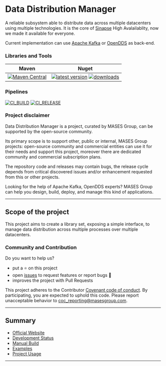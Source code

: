 # Data Distribution Manager

A reliable subsystem able to distribute data across multiple datacenters using multiple technologies.
It is the core of [Sinapse](https://www.sinapsesystem.com) High Avalailablity, now we made it available for everyone.

Current implementation can use [Apache Kafka](https://kafka.apache.org/) or [OpenDDS](https://opendds.org/) as back-end.

### Libraries and Tools

|Maven | Nuget |
|---	|---	|
|[![Maven Central](https://img.shields.io/maven-central/v/com.masesgroup/datadistributionmanager.svg?label=Maven%20Central)](https://search.maven.org/search?q=g:%22com.masesgroup%22%20AND%20a:%22datadistributionmanager%22)| [![latest version](https://img.shields.io/nuget/v/MASES.DataDistributionManager)](https://www.nuget.org/packages/MASES.DataDistributionManager) [![downloads](https://img.shields.io/nuget/dt/MASES.DataDistributionManager)](https://www.nuget.org/packages/MASES.DataDistributionManager)|

### Pipelines

[![CI_BUILD](https://github.com/masesgroup/DataDistributionManager/actions/workflows/build.yaml/badge.svg)](https://github.com/masesgroup/DataDistributionManager/actions/workflows/build.yaml) [![CI_RELEASE](https://github.com/masesgroup/DataDistributionManager/actions/workflows/release.yaml/badge.svg)](https://github.com/masesgroup/DataDistributionManager/actions/workflows/release.yaml) 

### Project disclaimer

Data Distribution Manager is a project, curated by MASES Group, can be supported by the open-source community.

Its primary scope is to support other, public or internal, MASES Group projects: open-source community and commercial entities can use it for their needs and support this project, moreover there are dedicated community and commercial subscription plans.

The repository code and releases may contain bugs, the release cycle depends from critical discovered issues and/or enhancement requested from this or other projects.

Looking for the help of Apache Kafka, OpenDDS experts? MASES Group can help you design, build, deploy, and manage this kind of applications.

---

## Scope of the project

This project aims to create a library set, exposing a simple interface, to manage data distribution across multiple processes over multiple datacenters.

### Community and Contribution

Do you want to help us?
- put a :star: on this project
- open [issues](https://github.com/masesgroup/DataDistributionManager/issues) to request features or report bugs :bug:
- improves the project with Pull Requests

This project adheres to the Contributor [Covenant code of conduct](CODE_OF_CONDUCT.md). By participating, you are expected to uphold this code. Please report unacceptable behavior to coc_reporting@masesgroup.com.

---
## Summary

* [Official Website](https://masesgroup.github.io/DataDistributionManager/)
* [Development Status](src/Documentation/articles/actual_state.md)
* [Manual Build](src/Documentation/articles/manual_build.md)
* [Examples](src/Documentation/articles/examples.md)
* [Project Usage](src/Documentation/articles/usage.md)

---